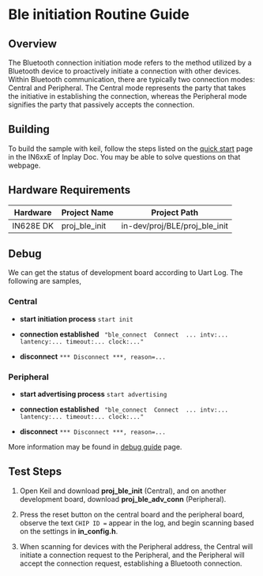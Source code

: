 # Ble initiation Routine Guide


## Overview 

The Bluetooth connection initiation mode refers to the method utilized by a Bluetooth device to proactively initiate a connection with other devices. Within Bluetooth communication, there are typically two connection modes: Central and Peripheral. The Central mode represents the party that takes the initiative in establishing the connection, whereas the Peripheral mode signifies the party that passively accepts the connection.



## Building

To build the sample with keil, follow the steps listed on the [quick start](https://inplay-inc.github.io/docs/in6xxe/quick-start.html) page in the IN6xxE  of Inplay Doc. You may be able to solve questions on that webpage.



## Hardware Requirements

| Hardware                                    |  Project Name  | Project Path                  |
| ------------------------------------------- |  ------------- | ----------------------------- |
| IN628E DK | proj_ble_init | in-dev/proj/BLE/proj_ble_init |



## Debug

We can get the status of development board according to Uart Log. The following are samples,

### Central

- **start initiation process** `start init`

- **connection established** ` "ble_connect  Connect  ... intv:... lantency:... timeout:... clock:..."`

- **disconnect** `*** Disconnect ***, reason=...`

### Peripheral

- **start advertising process** `start advertising`

- **connection established** ` "ble_connect  Connect  ... intv:... lantency:... timeout:... clock:..."`

- **disconnect** `*** Disconnect ***, reason=...`

More information may be found in  [debug guide](https://inplay-inc.github.io/docs/in6xxe/samples/Debug-Guide) page.



## Test Steps

1. Open Keil and download **proj_ble_init** (Central), and on another development board, download **proj_ble_adv_conn** (Peripheral).

2. Press the reset button on the central board and the peripheral board, observe the text `CHIP ID =` appear in the log, and begin scanning based on the settings in **in_config.h**.

3. When scanning for devices with the Peripheral address, the Central will initiate a connection request to the Peripheral, and the Peripheral will accept the connection request, establishing a Bluetooth connection.


